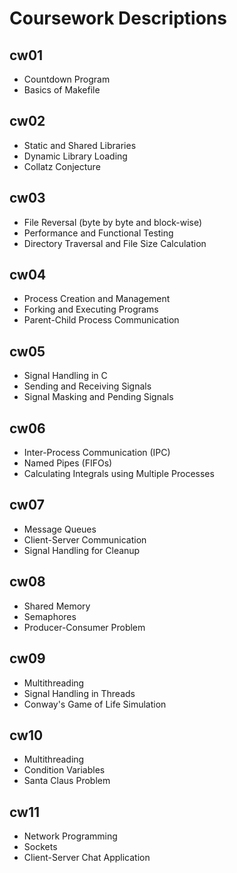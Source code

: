 # Coursework Descriptions

## cw01

- Countdown Program
- Basics of Makefile

## cw02

- Static and Shared Libraries
- Dynamic Library Loading
- Collatz Conjecture

## cw03

- File Reversal (byte by byte and block-wise)
- Performance and Functional Testing
- Directory Traversal and File Size Calculation

## cw04

- Process Creation and Management
- Forking and Executing Programs
- Parent-Child Process Communication

## cw05

- Signal Handling in C
- Sending and Receiving Signals
- Signal Masking and Pending Signals

## cw06

- Inter-Process Communication (IPC)
- Named Pipes (FIFOs)
- Calculating Integrals using Multiple Processes

## cw07

- Message Queues
- Client-Server Communication
- Signal Handling for Cleanup

## cw08

- Shared Memory
- Semaphores
- Producer-Consumer Problem

## cw09

- Multithreading
- Signal Handling in Threads
- Conway's Game of Life Simulation

## cw10

- Multithreading
- Condition Variables
- Santa Claus Problem

## cw11

- Network Programming
- Sockets
- Client-Server Chat Application
